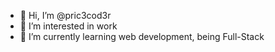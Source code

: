 - 👋 Hi, I’m @pric3cod3r
- 👀 I’m interested in work
- 🌱 I’m currently learning web development, being Full-Stack

<!---
pric3cod3r/pric3cod3r is a ✨ special ✨ repository because its `README.md` (this file) appears on your GitHub profile.
You can click the Preview link to take a look at your changes.
--->
